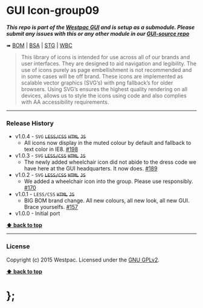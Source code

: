 GUI Icon-group09
================

***This repo is part of the [Westpac GUI](http://gel.westpacgroup.com.au/GUI/) and is setup as a submodule. Please submit any issues with this or any other
module in our [GUI-source repo](https://github.com/WestpacCXTeam/GUI-source/issues)***

➠
[BOM](http://westpaccxteam.github.io/GUI-icons-group09/tests/BOM/) |
[BSA](http://westpaccxteam.github.io/GUI-icons-group09/tests/BSA/) |
[STG](http://westpaccxteam.github.io/GUI-icons-group09/tests/STG/) |
[WBC](http://westpaccxteam.github.io/GUI-icons-group09/tests/WBC/)

> This library of icons is intended for use across all of our brands and user interfaces. They are designed to aid navigation and legibility. The use of icons
> purely as page embellishment is not recommended and in some cases will be off brand. These icons are implemented as scalable vector graphics (SVG’s) with
> png fallback’s for older browsers. Using SVG’s ensures the highest quality rendering on all devices, allows us to style the icons using code and also
> complies with AA accessibility requirements.

----------------------------------------------------------------------------------------------------------------------------------------------------------------


### Release History

* v1.0.4 - `SVG` ~~`LESS/CSS`~~ ~~`HTML`~~ ~~`JS`~~
	* All icons now display in the muted colour by default and fallback to text color in IE8.
		[#198](https://github.com/WestpacCXTeam/GUI-source/issues/198)
* v1.0.3 - `SVG` ~~`LESS/CSS`~~ ~~`HTML`~~ ~~`JS`~~
	* The newly added wheelchair icon did not abide to the dress code we have here at the GUI headquarters. It now does.
		[#189](https://github.com/WestpacCXTeam/GUI-source/issues/189)
* v1.0.2 - `SVG` ~~`LESS/CSS`~~ ~~`HTML`~~ ~~`JS`~~
	* We added a wheelchair icon into the group. Please use responsibly.
		[#170](https://github.com/WestpacCXTeam/GUI-source/issues/170)
* v1.0.1 - `LESS/CSS` ~~`HTML`~~ ~~`JS`~~
	* BIG BOM brand change. All new colours, all new look, all new GUI. Brace yourselfs.
		[#157](https://github.com/WestpacCXTeam/GUI-source/issues/157)
* v1.0.0 - Initial port

**[⬆ back to top](#content)**


----------------------------------------------------------------------------------------------------------------------------------------------------------------


### License

Copyright (c) 2015 Westpac. Licensed under the [GNU GPLv2](https://raw.githubusercontent.com/WestpacCXTeam/GUI-icons-group09/master/LICENSE).

**[⬆ back to top](#content)**

# };